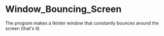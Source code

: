 # Window_Bouncing_Screen
The program makes a tkinter window that constantly bounces around the screen (that's it)
